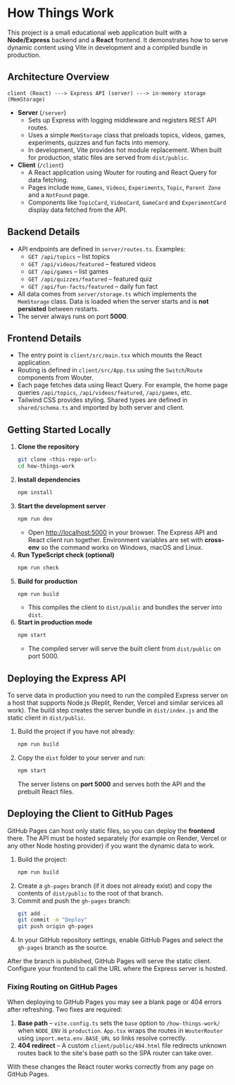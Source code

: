# How Things Work

This project is a small educational web application built with a **Node/Express** backend and a **React** frontend. It demonstrates how to serve dynamic content using Vite in development and a compiled bundle in production.

## Architecture Overview

```
client (React) ---> Express API (server) ---> in-memory storage (MemStorage)
```

- **Server** (`/server`)
  - Sets up Express with logging middleware and registers REST API routes.
  - Uses a simple `MemStorage` class that preloads topics, videos, games, experiments, quizzes and fun facts into memory.
  - In development, Vite provides hot module replacement. When built for production, static files are served from `dist/public`.
- **Client** (`/client`)
  - A React application using Wouter for routing and React Query for data fetching.
  - Pages include `Home`, `Games`, `Videos`, `Experiments`, `Topic`, `Parent Zone` and a `NotFound` page.
  - Components like `TopicCard`, `VideoCard`, `GameCard` and `ExperimentCard` display data fetched from the API.

## Backend Details

- API endpoints are defined in `server/routes.ts`. Examples:
  - `GET /api/topics` – list topics
  - `GET /api/videos/featured` – featured videos
  - `GET /api/games` – list games
  - `GET /api/quizzes/featured` – featured quiz
  - `GET /api/fun-facts/featured` – daily fun fact
- All data comes from `server/storage.ts` which implements the `MemStorage` class. Data is loaded when the server starts and is **not persisted** between restarts.
- The server always runs on port **5000**.

## Frontend Details

- The entry point is `client/src/main.tsx` which mounts the React application.
- Routing is defined in `client/src/App.tsx` using the `Switch`/`Route` components from Wouter.
- Each page fetches data using React Query. For example, the home page queries `/api/topics`, `/api/videos/featured`, `/api/games`, etc.
- Tailwind CSS provides styling. Shared types are defined in `shared/schema.ts` and imported by both server and client.

## Getting Started Locally

1. **Clone the repository**
   ```bash
   git clone <this-repo-url>
   cd how-things-work
   ```
2. **Install dependencies**
   ```bash
   npm install
   ```
3. **Start the development server**
   ```bash
   npm run dev
   ```
   - Open <http://localhost:5000> in your browser. The Express API and React client run together. Environment variables are set with **cross-env** so the command works on Windows, macOS and Linux.
4. **Run TypeScript check (optional)**
   ```bash
   npm run check
   ```
5. **Build for production**
   ```bash
   npm run build
   ```
   - This compiles the client to `dist/public` and bundles the server into `dist`.
6. **Start in production mode**
   ```bash
   npm start
   ```
   - The compiled server will serve the built client from `dist/public` on port 5000.

## Deploying the Express API

To serve data in production you need to run the compiled Express server on a host that supports Node.js (Replit, Render, Vercel and similar services all work). The build step creates the server bundle in `dist/index.js` and the static client in `dist/public`.

1. Build the project if you have not already:
   ```bash
   npm run build
   ```
2. Copy the `dist` folder to your server and run:
   ```bash
   npm start
   ```
   The server listens on **port 5000** and serves both the API and the prebuilt React files.

## Deploying the Client to GitHub Pages

GitHub Pages can host only static files, so you can deploy the **frontend** there. The API must be hosted separately (for example on Render, Vercel or any other Node hosting provider) if you want the dynamic data to work.

1. Build the project:
   ```bash
   npm run build
   ```
2. Create a `gh-pages` branch (if it does not already exist) and copy the contents of `dist/public` to the root of that branch.
3. Commit and push the `gh-pages` branch:
   ```bash
   git add .
   git commit -m "Deploy"
   git push origin gh-pages
   ```
4. In your GitHub repository settings, enable GitHub Pages and select the `gh-pages` branch as the source.

After the branch is published, GitHub Pages will serve the static client. Configure your frontend to call the URL where the Express server is hosted.

### Fixing Routing on GitHub Pages

When deploying to GitHub Pages you may see a blank page or 404 errors after refreshing. Two fixes are required:

1. **Base path** – `vite.config.ts` sets the `base` option to `/how-things-work/` when `NODE_ENV` is `production`. `App.tsx` wraps the routes in `WouterRouter` using `import.meta.env.BASE_URL` so links resolve correctly.
2. **404 redirect** – A custom `client/public/404.html` file redirects unknown routes back to the site's base path so the SPA router can take over.

With these changes the React router works correctly from any page on GitHub Pages.

